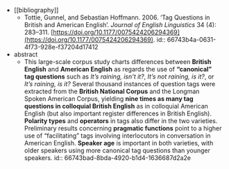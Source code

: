 - [[bibliography]]
	- Tottie, Gunnel, and Sebastian Hoffmann. 2006. ‘Tag Questions in British and American English’. *Journal of English Linguistics* 34 (4): 283–311. [https://doi.org/10.1177/0075424206294369](https://doi.org/10.1177/0075424206294369).
	  id:: 66743b4a-0631-4f73-928e-f37204d17412
- abstract
	- This large-scale corpus study charts differences between **British English** and **American English** as regards the use of **“canonical” tag questions** such as *It’s raining, isn’t it?*, *It’s not raining, is it?*, or *It’s raining, is it?* Several thousand instances of question tags were extracted from the **British National Corpus** and the Longman Spoken American Corpus, yielding **nine times as many tag questions in colloquial British English** as in colloquial American English (but also important register differences in British English). **Polarity types** and **operators** in tags also differ in the two varieties. Preliminary results concerning **pragmatic functions** point to a higher use of “facilitating” tags involving interlocutors in conversation in American English. **Speaker age** is important in both varieties, with older speakers using more canonical tag questions than younger speakers.
	  id:: 66743bad-8bda-4920-b1d4-1636687d2a2e